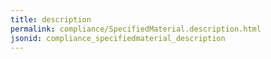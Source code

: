 ```yaml
---
title: description
permalink: compliance/SpecifiedMaterial.description.html
jsonid: compliance_specifiedmaterial_description
---
```

